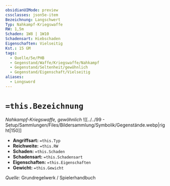 ```yaml
---
obsidianUIMode: preview
cssclasses: json5e-item
Bezeichnung: Langschwert
Typ: Nahkampf-Kriegswaffe
RW: 1,5m
Schaden: 1W8 | 1W10
Schadensart: Hiebschaden
Eigenschaften: Vielseitig
Kst.: 15 GM
tags:
  - Quelle/5e/PHB
  - Gegenstand/Waffe/Kriegswaffe/Nahkampf
  - Gegenstand/Seltenheit/gewöhnlich
  - Gegenstand/Eigenschaft/Vielseitig
aliases:
  - Longsword
---
```

# `=this.Bezeichnung`
*Nahkampf-Kriegswaffe, gewöhnlich*
![[../../99 - Setup/Sammlungen/Files/Bildersammlung/Symbolik/Gegenstände.webp|right|150]]

- **Angriffsart:** `=this.Typ`
- **Reichweite:** `=this.RW`
- **Schaden:** `=this.Schaden`
- **Schadensart:** `=this.Schadensart`
- **Eigenschaften:** `=this.Eigenschaften`
- **Gewicht:** `=this.Gewicht`

*Quelle:* Grundregelwerk / Spielerhandbuch